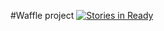 #Waffle project
[![Stories in Ready](https://badge.waffle.io/chrisclarke1977/waffle-test.svg?label=ready&title=Ready)](http://waffle.io/chrisclarke1977/waffle-test)
